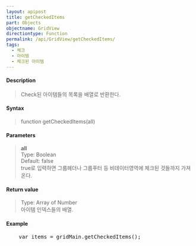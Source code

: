 ```yaml
---
layout: apipost
title: getCheckedItems
part: Objects
objectname: GridView
directiontype: Function
permalink: /api/GridView/getCheckedItems/
tags: 
  - 체크
  - 아이템
  - 체크된 아이템
---
```



#### Description

> Check된 아이템들의 목록을 배열로 반환한다.

#### Syntax

> function getCheckedItems(all)

#### Parameters

> **all**  
> Type: Boolean  
> Default: false  
> true로 입력하면 그룹헤더나 그룹푸터 등 비데이터영역에 체크된 것들까지 가져온다.  

#### Return value

> Type: Array of Number  
> 아이템 인덱스들의 배열.

#### Example

<pre class="prettyprint">
    var items = gridMain.getCheckedItems();
</pre>

